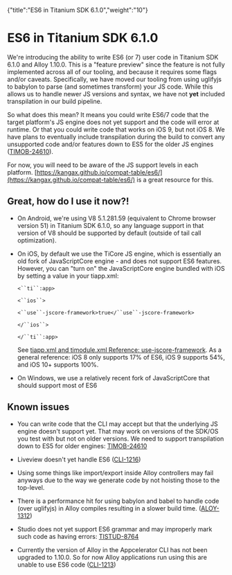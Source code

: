 {"title":"ES6 in Titanium SDK 6.1.0","weight":"10"} 

# ES6 in Titanium SDK 6.1.0

We're introducing the ability to write ES6 (or 7) user code in Titanium SDK 6.1.0 and Alloy 1.10.0. This is a "feature preview" since the feature is not fully implemented across all of our tooling, and because it requires some flags and/or caveats. Specifically, we have moved our tooling from using uglifyjs to babylon to parse (and sometimes transform) your JS code. While this allows us to handle newer JS versions and syntax, we have not **yet** included transpilation in our build pipeline.

So what does this mean? It means you could write ES6/7 code that the target platform's JS engine does not yet support and the code will error at runtime. Or that you could write code that works on iOS 9, but not iOS 8. We have plans to eventually include transpilation during the build to convert any unsupported code and/or features down to ES5 for the older JS engines ([TIMOB-24610](https://jira.appcelerator.org/browse/TIMOB-24610)).

For now, you will need to be aware of the JS support levels in each platform. [https://kangax.github.io/compat-table/es6/](https://kangax.github.io/compat-table/es6/) is a great resource for this.

## Great, how do I use it now?!

*   On Android, we're using V8 5.1.281.59 (equivalent to Chrome browser version 51) in Titanium SDK 6.1.0, so any language support in that version of V8 should be supported by default (outside of tail call optimization).
    
*   On iOS, by default we use the TiCore JS engine, which is essentially an old fork of JavaScriptCore engine - and does not support ES6 features. However, you can "turn on" the JavaScriptCore engine bundled with iOS by setting a value in your tiapp.xml:
    
    `<``ti``:app>`
    
    `<``ios``>`
    
    `<``use``-jscore-framework>true</``use``-jscore-framework>`
    
    `</``ios``>`
    
    `</``ti``:app>`
    
    See [tiapp.xml and timodule.xml Reference: use-jscore-framework](/docs/appc/Titanium_SDK/Titanium_SDK_Guide/Appendices/tiapp.xml_and_timodule.xml_Reference/#use-jscore-framework). As a general reference: iOS 8 only supports 17% of ES6, iOS 9 supports 54%, and iOS 10+ supports 100%.
    
*   On Windows, we use a relatively recent fork of JavaScriptCore that should support most of ES6
    

## Known issues

*   You can write code that the CLI may accept but that the underlying JS engine doesn't support yet. That may work on versions of the SDK/OS you test with but not on older versions. We need to support transpilation down to ES5 for older engines: [TIMOB-24610](https://jira.appcelerator.org/browse/TIMOB-24610)
    
*   Liveview doesn't yet handle ES6 ([CLI-1216](https://jira.appcelerator.org/browse/CLI-1216))
    
*   Using some things like import/export inside Alloy controllers may fail anyways due to the way we generate code by not hoisting those to the top-level.
    
*   There is a performance hit for using babylon and babel to handle code (over uglifyjs) in Alloy compiles resulting in a slower build time. ([ALOY-1312](https://jira.appcelerator.org/browse/ALOY-1312))
    
*   Studio does not yet support ES6 grammar and may improperly mark such code as having errors: [TISTUD-8764](https://jira.appcelerator.org/browse/TISTUD-8764)
    
*   Currently the version of Alloy in the Appcelerator CLI has not been upgraded to 1.10.0. So for now Alloy applications run using this are unable to use ES6 code ([CLI-1213](https://jira.appcelerator.org/browse/CLI-1213))